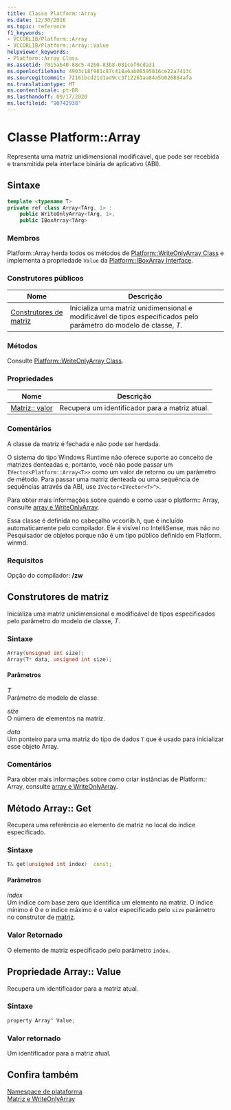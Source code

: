 ```yaml
---
title: Classe Platform::Array
ms.date: 12/30/2016
ms.topic: reference
f1_keywords:
- VCCORLIB/Platform::Array
- VCCORLIB/Platform::Array::Value
helpviewer_keywords:
- Platform::Array Class
ms.assetid: 7815ab40-88c5-42b0-83b8-081cef0cda31
ms.openlocfilehash: 4903c18f981c87c418a6ab08595816ce22a7413c
ms.sourcegitcommit: 72161bcd21d1ad9cc3f12261aa84a5b026884afa
ms.translationtype: MT
ms.contentlocale: pt-BR
ms.lasthandoff: 09/17/2020
ms.locfileid: "90742938"
---
```

# <a name="platformarray-class"></a>Classe Platform::Array

Representa uma matriz unidimensional modificável, que pode ser recebida e transmitida pela interface binária de aplicativo (ABI).

## <a name="syntax"></a>Sintaxe

```cpp
template <typename T>
private ref class Array<TArg, 1> :
    public WriteOnlyArray<TArg, 1>,
    public IBoxArray<TArg>
```

### <a name="members"></a>Membros

Platform::Array herda todos os métodos de [Platform::WriteOnlyArray Class](../cppcx/platform-writeonlyarray-class.md) e implementa a propriedade `Value` da [Platform::IBoxArray Interface](../cppcx/platform-iboxarray-interface.md).

### <a name="public-constructors"></a>Construtores públicos

|Nome|Descrição|
|----------|-----------------|
|[Construtores de matriz](#ctor)|Inicializa uma matriz unidimensional e modificável de tipos especificados pelo parâmetro do modelo de classe, *T*.|

### <a name="methods"></a>Métodos

Consulte [Platform::WriteOnlyArray Class](../cppcx/platform-writeonlyarray-class.md).

### <a name="properties"></a>Propriedades

| Nome | Descrição |
|--|--|
| [Matriz:: valor](#value) | Recupera um identificador para a matriz atual. |

### <a name="remarks"></a>Comentários

A classe da matriz é fechada e não pode ser herdada.

O sistema do tipo Windows Runtime não oferece suporte ao conceito de matrizes denteadas e, portanto, você não pode passar um `IVector<Platform::Array<T>>` como um valor de retorno ou um parâmetro de método. Para passar uma matriz denteada ou uma sequência de sequências através da ABI, use `IVector<IVector<T>^>`.

Para obter mais informações sobre quando e como usar o platform:: Array, consulte [array e WriteOnlyArray](../cppcx/array-and-writeonlyarray-c-cx.md).

Essa classe é definida no cabeçalho vccorlib.h, que é incluído automaticamente pelo compilador. Ele é visível no IntelliSense, mas não no Pesquisador de objetos porque não é um tipo público definido em Platform. winmd.

### <a name="requirements"></a>Requisitos

Opção do compilador: **/zw**

## <a name="array-constructors"></a><a name="ctor"></a> Construtores de matriz

Inicializa uma matriz unidimensional e modificável de tipos especificados pelo parâmetro do modelo de classe, *T*.

### <a name="syntax"></a>Sintaxe

```cpp
Array(unsigned int size);
Array(T* data, unsigned int size);
```

#### <a name="parameters"></a>Parâmetros

*T*<br/>
Parâmetro de modelo de classe.

*size*<br/>
O número de elementos na matriz.

*data*<br/>
Um ponteiro para uma matriz do tipo de dados `T` que é usado para inicializar esse objeto Array.

### <a name="remarks"></a>Comentários

Para obter mais informações sobre como criar instâncias de Platform:: Array, consulte [array e WriteOnlyArray](../cppcx/array-and-writeonlyarray-c-cx.md).

## <a name="arrayget-method"></a><a name="get"></a> Método Array:: Get

Recupera uma referência ao elemento de matriz no local do índice especificado.

### <a name="syntax"></a>Sintaxe

```cpp
T& get(unsigned int index)  const;
```

#### <a name="parameters"></a>Parâmetros

*index*<br/>
Um índice com base zero que identifica um elemento na matriz. O índice mínimo é 0 e o índice máximo é o valor especificado pelo `size` parâmetro no construtor de [matriz](#ctor).

### <a name="return-value"></a>Valor Retornado

O elemento de matriz especificado pelo parâmetro `index`.

## <a name="arrayvalue-property"></a><a name="value"></a> Propriedade Array:: Value

Recupera um identificador para a matriz atual.

### <a name="syntax"></a>Sintaxe

```cpp
property Array^ Value;
```

### <a name="return-value"></a>Valor retornado

Um identificador para a matriz atual.

## <a name="see-also"></a>Confira também

[Namespace de plataforma](../cppcx/platform-namespace-c-cx.md)<br/>
[Matriz e WriteOnlyArray](../cppcx/array-and-writeonlyarray-c-cx.md)
